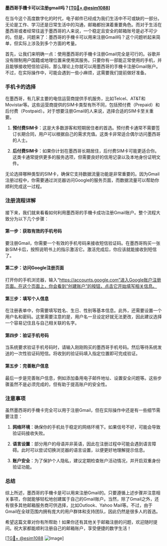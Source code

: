 **墨西哥手機卡可以注册gmail吗？[[TG💪+ @esim1088](https://t.me/s/esim1088)]**

在当今这个高度数字化的时代，电子邮件已经成为我们生活中不可或缺的一部分。无论是工作、学习还是日常生活中的沟通，邮箱都扮演着重要角色。而对于生活在墨西哥或者经常往返于墨西哥的人来说，一个稳定且安全的邮箱账号是必不可少的。但是，问题来了：墨西哥的手機卡可以用来注册Gmail吗？这个问题听起来简单，但实际上涉及到多个方面的考量。

首先，让我们来明确一点：使用墨西哥的手機卡注册Gmail完全是可行的。谷歌并没有限制用户国籍或地理位置来使用其服务。只要你有一部能正常使用的手机，并且能够接收短信验证码，那么理论上你就可以用墨西哥的手機卡注册Gmail账户。不过，在实际操作中，可能会遇到一些小麻烦，这需要我们提前做好准备。

### 手机卡的选择

在墨西哥，有几家主要的电信运营商提供手机服务，比如Telcel、AT&T和Movistar等。这些运营商提供的SIM卡类型有所不同，包括预付费（Prepaid）和后付费（Postpaid）。对于想要注册Gmail的人来说，选择合适的SIM卡至关重要。

1. **预付费SIM卡**：这是大多数游客和短期居住者的首选。预付费卡通常不需要签订长期合同，用户可以根据自己的需求充值。这类卡非常适合偶尔访问墨西哥的人士。
   
2. **后付费SIM卡**：如果你计划在墨西哥长期居住，后付费SIM卡可能更适合你。这类卡通常提供更多的服务选项，但需要良好的信用记录以及本地身份证明文件。

无论选择哪种类型的SIM卡，确保它支持数据流量功能是非常重要的。因为Gmail注册过程中，你需要通过浏览器访问Google的服务页面，而数据流量可以帮助你顺利完成这一过程。

### 注册流程详解

接下来，我们就来看看如何利用墨西哥的手機卡成功注册Gmail账户。整个流程大致分为以下几个步骤：

#### 第一步：获取有效的手机号码
要注册Gmail，你需要一个有效的手机号码来接收短信验证码。在墨西哥购买一张新SIM卡后，按照说明书上的指示激活它。激活完成后，你应该就能接收到短信了。

#### 第二步：访问Google注册页面
打开你的手机浏览器，输入“https://accounts.google.com”进入Google账户注册页面。在这个页面上，你会看到“创建账户”的按钮，点击它开始填写相关信息。

#### 第三步：填写个人信息
在注册表单中，你需要填写姓名、生日、性别等基本信息。此外，还需要设置一个用户名和密码。这里需要注意的是，用户名一旦设定好就无法更改，因此建议选择一个容易记住且与自己相关联的名字。

#### 第四步：验证手机号码
当系统要求验证手机号码时，请输入刚刚购买的墨西哥手机号码。然后等待系统发送的一次性验证码短信。将收到的验证码填入指定位置即可完成验证。

#### 第五步：完善账户信息
最后一步是完善账户信息，例如添加备用电子邮件地址、设置安全问题等。这些步骤虽然不是必须完成的，但有助于提高账户的安全性。

### 注意事项

虽然墨西哥的手機卡完全可以用于注册Gmail，但在实际操作中还是有一些细节需要注意：

1. **网络环境**：确保你的手机处于稳定的网络环境下。如果信号不好，可能会导致验证码接收失败。
   
2. **语言设置**：部分用户的母语并非英语，因此在注册过程中可能会遇到语言障碍。此时可以尝试切换浏览器的语言设置，以便更好地理解提示信息。

3. **账户安全**：为了保护个人隐私，建议定期检查账户活动情况，并开启双重身份验证功能。

### 总结

综上所述，墨西哥的手機卡是可以用来注册Gmail的。只要遵循上述步骤并注意相关事项，你就能够轻松地创建属于自己的Gmail账户。当然，除了Gmail之外，还有很多其他邮箱服务商可供选择，比如Outlook、Yahoo Mail等。不过，由于Gmail在全球范围内拥有庞大的用户群体和支持团队，因此仍然是很多人的首选。

希望这篇文章对你有所帮助！如果你还有其他关于邮箱注册的问题，欢迎随时提问。祝大家都能顺利注册自己的邮箱账户，享受便捷的数字生活！

[[TG💪+ @esim1088](https://t.me/s/esim1088) ![Image](https://i.postimg.cc/4NQfJmqS/Snipaste-2025-05-13-00-14-12.png)]